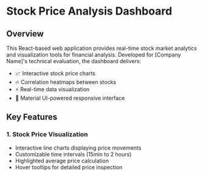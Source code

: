 # Stock Price Analysis Dashboard

## Overview

This React-based web application provides real-time stock market analytics and visualization tools for financial analysis. Developed for [Company Name]'s technical evaluation, the dashboard delivers:

- 📈 Interactive stock price charts
- 🔥 Correlation heatmaps between stocks
- ⚡ Real-time data visualization
- 🎨 Material UI-powered responsive interface

## Key Features

### 1. Stock Price Visualization
- Interactive line charts displaying price movements
- Customizable time intervals (15min to 2 hours)
- Highlighted average price calculation
- Hover tooltips for detailed price inspection
